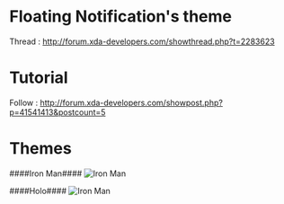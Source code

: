 Floating Notification's theme
===============
Thread : http://forum.xda-developers.com/showthread.php?t=2283623

Tutorial
===============
Follow : http://forum.xda-developers.com/showpost.php?p=41541413&postcount=5

Themes
===============
####Iron Man####
![Iron Man](http://i.imgur.com/1gdXujSl.png "Iron Man Theme")


####Holo####
![Iron Man](http://i.imgur.com/kqJNR4Yl.png "Holo Theme")
